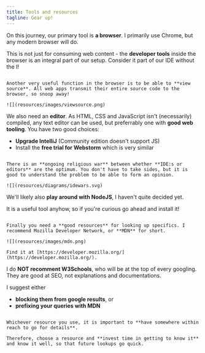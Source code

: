 ```yaml
---
title: Tools and resources
tagline: Gear up!
---
```


On this journey, our primary tool is **a browser**. I primarily use Chrome, but any modern browser will do.

This is not just for consuming web content - the **developer tools** inside the browser is an integral part of our setup. Consider it part of our IDE without the I!

~~~

Another very useful function in the browser is to be able to **view source**. All web apps transmit their entire source code to the browser, so snoop away!

![](resources/images/viewsource.png)

~~~

We also need an **editor**. As HTML, CSS and JavaScript isn't (necessarily) compiled, any text editor can be used, but preferrably one with **good web tooling**. You have two good choices:

* **Upgrade IntelliJ** (Community edition doesn't support JS)
* Install the **free trial for Webstorm** which is very similar

~~~

There is an **ongoing religious war** between whether **IDE:s or editors** are the optimum. You don't have to take sides, but it is good to understand the problem to be able to form an opinion.

![](resources/diagrams/idewars.svg) 

~~~

We'll likely also **play around with NodeJS**, I haven't quite decided yet.

It is a useful tool anyhow, so if you're curious go ahead and install it!

~~~

Finally you need a **good resources** for looking up specifics. I recommend Mozilla Developer Network, or **MDN** for short.

![](resources/images/mdn.png)

Find it at [https://developer.mozilla.org/](https://developer.mozilla.org/).

~~~

I do **NOT recomment W3Schools**, who will be at the top of every googling. They are good at SEO, not explanations and documentations.

I suggest either

* **blocking them from google results**, or 
* **prefixing your queries with MDN**

~~~

Whichever resource you use, it is important to **have somewhere within reach to go for details**. 

Therefore, choose a resource and **invest time in getting to know it** and know it well, so that future lookups go quick.

